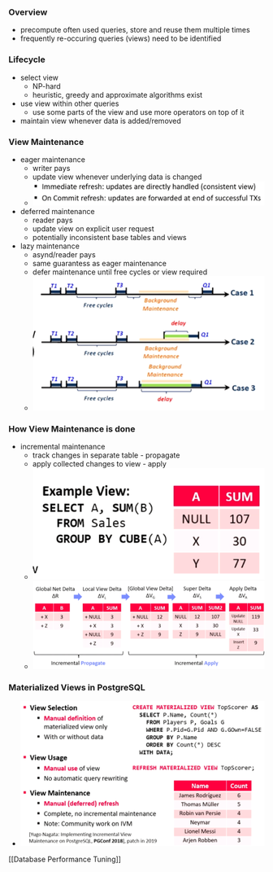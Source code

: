 ### Overview
+ precompute often used queries, store and reuse them multiple times
+ frequently re-occuring queries (views) need to be identified

### Lifecycle
+ select view
	+ NP-hard
	+ heuristic, greedy and approximate algorithms exist
+ use view within other queries
	+ use some parts of the view and use more operators on top of it
+ maintain view whenever data is added/removed

### View Maintenance
+ eager maintenance
	+ writer pays
	+ update view whenever underlying data is changed
	+ ![](../../../z_images/Pasted%20image%2020220507113629.png)
+ deferred maintenance
	+ reader pays
	+ update view on explicit user request
	+ potentially inconsistent base tables and views
+ lazy maintenance
	+ asynd/reader pays
	+ same guarantess as eager maintenance
	+ defer maintenance until free cycles or view required
	+ ![](../../../z_images/Pasted%20image%2020220507113852.png)

### How View Maintenance is done
+ incremental maintenance
	+ track changes in separate table - propagate
	+ apply collected changes to view - apply
	+ ![](../../../z_images/Pasted%20image%2020220507114310.png)
	+ ![](../../../z_images/Pasted%20image%2020220507114318.png)

### Materialized Views in PostgreSQL
+ ![](../../../z_images/Pasted%20image%2020220507114449.png)

[[Database Performance Tuning]]